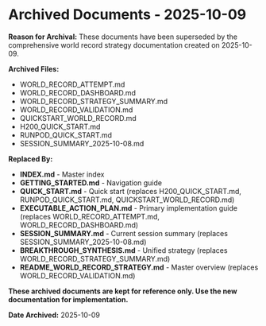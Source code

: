 # Archived Documents - 2025-10-09

**Reason for Archival:** These documents have been superseded by the comprehensive world record strategy documentation created on 2025-10-09.

**Archived Files:**
- WORLD_RECORD_ATTEMPT.md
- WORLD_RECORD_DASHBOARD.md  
- WORLD_RECORD_STRATEGY_SUMMARY.md
- WORLD_RECORD_VALIDATION.md
- QUICKSTART_WORLD_RECORD.md
- H200_QUICK_START.md
- RUNPOD_QUICK_START.md
- SESSION_SUMMARY_2025-10-08.md

**Replaced By:**
- **INDEX.md** - Master index
- **GETTING_STARTED.md** - Navigation guide
- **QUICK_START.md** - Quick start (replaces H200_QUICK_START.md, RUNPOD_QUICK_START.md, QUICKSTART_WORLD_RECORD.md)
- **EXECUTABLE_ACTION_PLAN.md** - Primary implementation guide (replaces WORLD_RECORD_ATTEMPT.md, WORLD_RECORD_DASHBOARD.md)
- **SESSION_SUMMARY.md** - Current session summary (replaces SESSION_SUMMARY_2025-10-08.md)
- **BREAKTHROUGH_SYNTHESIS.md** - Unified strategy (replaces WORLD_RECORD_STRATEGY_SUMMARY.md)
- **README_WORLD_RECORD_STRATEGY.md** - Master overview (replaces WORLD_RECORD_VALIDATION.md)

**These archived documents are kept for reference only. Use the new documentation for implementation.**

**Date Archived:** 2025-10-09

